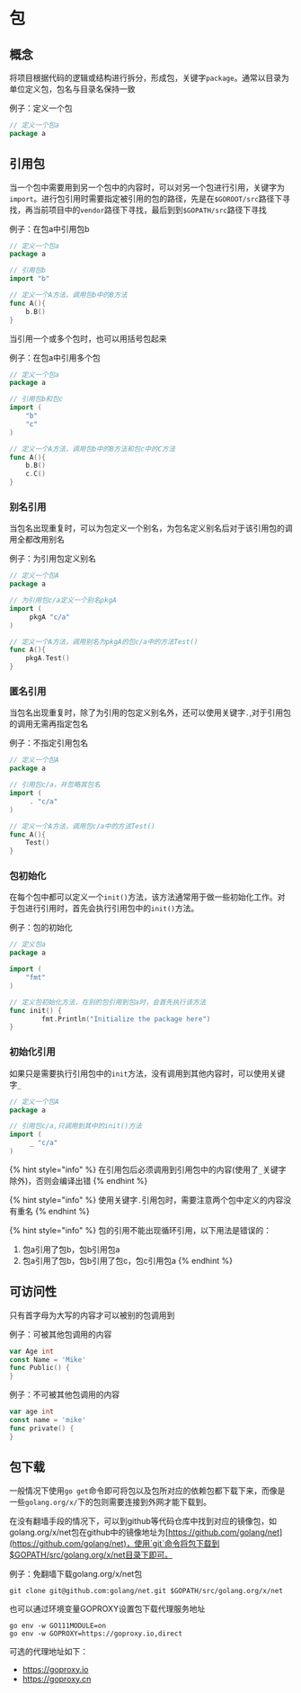# 包

## 概念

将项目根据代码的逻辑或结构进行拆分，形成包，关键字`package`。通常以目录为单位定义包，包名与目录名保持一致

例子：定义一个包

```go
// 定义一个包a
package a
```

## 引用包

当一个包中需要用到另一个包中的内容时，可以对另一个包进行引用，关键字为`import`。进行包引用时需要指定被引用的包的路径，先是在`$GOROOT/src`路径下寻找，再当前项目中的`vendor`路径下寻找，最后到到`$GOPATH/src`路径下寻找

例子：在包a中引用包b

```go
// 定义一个包a
package a

// 引用包b
import "b"

// 定义一个A方法，调用包b中的B方法
func A(){
    b.B()
}
```

当引用一个或多个包时，也可以用括号包起来

例子：在包a中引用多个包

```go
// 定义一个包a
package a

// 引用包b和包c
import (
    "b"
    "c"
)

// 定义一个A方法，调用包b中的B方法和包c中的C方法
func A(){
    b.B()
    c.C()
}
```

### 别名引用

当包名出现重复时，可以为包定义一个别名，为包名定义别名后对于该引用包的调用全都改用别名

例子：为引用包定义别名

```go
// 定义一个包A
package a

// 为引用包c/a定义一个别名pkgA
import (
     pkgA "c/a"
)

// 定义一个A方法，调用别名为pkgA的包c/a中的方法Test()
func A(){
    pkgA.Test()
}
```

### 匿名引用

当包名出现重复时，除了为引用的包定义别名外，还可以使用关键字`.`,对于引用包的调用无需再指定包名

例子：不指定引用包名

```go
// 定义一个包A
package a

// 引用包c/a，并忽略其包名
import (
     . "c/a"
)

// 定义一个A方法，调用包c/a中的方法Test()
func A(){
    Test()
}
```

### 包初始化

在每个包中都可以定义一个`init()`方法，该方法通常用于做一些初始化工作。对于包进行引用时，首先会执行引用包中的`init()`方法。

例子：包的初始化

```go
// 定义包a
package a

import (
    "fmt"
)

// 定义包初始化方法，在别的包引用到包a时，会首先执行该方法
func init() {
        fmt.Println("Initialize the package here")
}
```

### 初始化引用

如果只是需要执行引用包中的`init`方法，没有调用到其他内容时，可以使用关键字`_`

```go
// 定义一个包A
package a

// 引用包c/a,只调用到其中的init()方法
import (
     _ "c/a"
)
```

{% hint style="info" %}
在引用包后必须调用到引用包中的内容\(使用了`_`关键字除外\)，否则会编译出错
{% endhint %}

{% hint style="info" %}
使用关键字`.`引用包时，需要注意两个包中定义的内容没有重名
{% endhint %}

{% hint style="info" %}
包的引用不能出现循环引用，以下用法是错误的：

1. 包a引用了包b，包b引用包a
2. 包a引用了包b，包b引用了包c，包c引用包a
{% endhint %}

## 可访问性

只有首字母为大写的内容才可以被别的包调用到

例子：可被其他包调用的内容

```go
var Age int
const Name = 'Mike'
func Public() {
}
```

例子：不可被其他包调用的内容

```go
var age int
const name = 'mike'
func private() {
}
```

## 包下载

一般情况下使用`go get`命令即可将包以及包所对应的依赖包都下载下来，而像是一些`golang.org/x/`下的包则需要连接到外网才能下载到。

在没有翻墙手段的情况下，可以到github等代码仓库中找到对应的镜像包，如golang.org/x/net包在github中的镜像地址为[https://github.com/golang/net](https://github.com/golang/net)，使用`git`命令将包下载到$GOPATH/src/golang.org/x/net目录下即可。

例子：免翻墙下载golang.org/x/net包

```text
git clone git@github.com:golang/net.git $GOPATH/src/golang.org/x/net
```

也可以通过环境变量GOPROXY设置包下载代理服务地址

```text
go env -w GO111MODULE=on
go env -w GOPROXY=https://goproxy.io,direct
```

可选的代理地址如下：

* https://goproxy.io
* https://goproxy.cn




